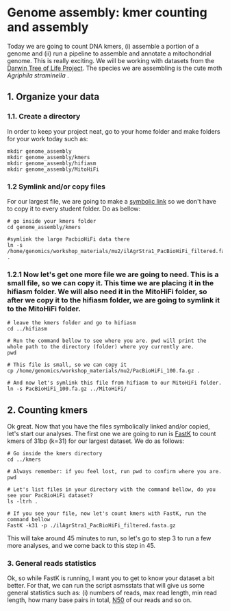 # Genome assembly: kmer counting and assembly

Today we are going to count DNA kmers, (i) assemble a portion of a genome and (ii) run a pipeline to assemble and annotate a mitochondrial genome. This is really exciting. We will be working with datasets from the [Darwin Tree of Life Project](https://www.darwintreeoflife.org/). The species we are assembling is the cute moth _Agriphila straminella_ . 

## 1. Organize your data
### 1.1. Create a directory
In order to keep your project neat, go to your home folder and make folders for your work today such as:
```
mkdir genome_assembly
mkdir genome_assembly/kmers
mkdir genome_assembly/hifiasm
mkdir genome_assembly/MitoHiFi
```
### 1.2 Symlink and/or copy files

For our largest file, we are going to make a [symbolic link](https://www.futurelearn.com/info/courses/linux-for-bioinformatics/0/steps/201767#:~:text=A%20symlink%20is%20a%20symbolic,directory%20in%20any%20file%20system.) so we don't have to copy it to every student folder. Do as bellow:

```
# go inside your kmers folder
cd genome_assembly/kmers

#symlink the large PacbioHiFi data there
ln -s /home/genomics/workshop_materials/mu2/ilAgrStra1_PacBioHiFi_filtered.fasta.gz .
```
### 1.2.1 Now let's get one more file we are going to need. This is a small file, so we can copy it. This time we are placing it in the hifiasm folder. We will also need it in the MitoHiFi folder, so after we copy it to the hifiasm folder, we are going to symlink it to the MitoHiFi folder.

```
# leave the kmers folder and go to hifiasm
cd ../hifiasm

# Run the command bellow to see where you are. pwd will print the whole path to the directory (folder) where yoy currently are.
pwd

# This file is small, so we can copy it
cp /home/genomics/workshop_materials/mu2/PacBioHiFi_100.fa.gz .

# And now let's symlink this file from hifiasm to our MitoHiFi folder. 
ln -s PacBioHiFi_100.fa.gz ../MitoHiFi/
```

## 2. Counting kmers 

Ok great. Now that you have the files symbolically linked and/or copied, let's start our analyses. The first one we are going to run is [FastK](https://github.com/thegenemyers/FASTK) to count kmers of 31bp (k=31) for our largest dataset. We do as follows:

```
# Go inside the kmers directory
cd ../kmers

# Always remember: if you feel lost, run pwd to confirm where you are.
pwd

# Let's list files in your directory with the command bellow, do you see your PacBioHiFi dataset?
ls -ltrh .

# If you see your file, now let's count kmers with FastK, run the command bellow
FastK -k31 -p ./ilAgrStra1_PacBioHiFi_filtered.fasta.gz
```
This will take around 45 minutes to run, so let's go to step 3 to run a few more analyses, and we come back to this step in 45.

### 3. General reads statistics
Ok, so while FastK is running, I want you to get to know your dataset a bit better. For that, we can run the script asmsstats that will give us some general statistics such as: (i) numbers of reads, max read length, min read length, how many base pairs in total, [N50](https://en.wikipedia.org/wiki/N50,_L50,_and_related_statistics) of our reads and so on.





